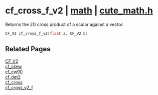 # cf_cross_f_v2 | [math](https://github.com/RandyGaul/cute_framework/blob/master/docs/math_readme.md) | [cute_math.h](https://github.com/RandyGaul/cute_framework/blob/master/include/cute_math.h)

Returns the 2D cross product of a scalar against a vector.

```cpp
CF_V2 cf_cross_f_v2(float a, CF_V2 b)
```

## Related Pages

[CF_V2](https://github.com/RandyGaul/cute_framework/blob/master/docs/math/cf_v2.md)  
[cf_skew](https://github.com/RandyGaul/cute_framework/blob/master/docs/math/cf_skew.md)  
[cf_cw90](https://github.com/RandyGaul/cute_framework/blob/master/docs/math/cf_cw90.md)  
[cf_det2](https://github.com/RandyGaul/cute_framework/blob/master/docs/math/cf_det2.md)  
[cf_cross](https://github.com/RandyGaul/cute_framework/blob/master/docs/math/cf_cross.md)  
[cf_cross_v2_f](https://github.com/RandyGaul/cute_framework/blob/master/docs/math/cf_cross_v2_f.md)  
